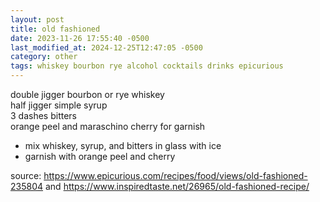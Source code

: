 ```yaml
---
layout: post
title: old fashioned
date: 2023-11-26 17:55:40 -0500
last_modified_at: 2024-12-25T12:47:05 -0500
category: other
tags: whiskey bourbon rye alcohol cocktails drinks epicurious
---
```


double jigger bourbon or rye whiskey  
half jigger simple syrup  
3 dashes bitters  
orange peel and maraschino cherry for garnish  
* mix whiskey, syrup, and bitters in glass with ice
* garnish with orange peel and cherry

source: <https://www.epicurious.com/recipes/food/views/old-fashioned-235804> and 
        <https://www.inspiredtaste.net/26965/old-fashioned-recipe/>
